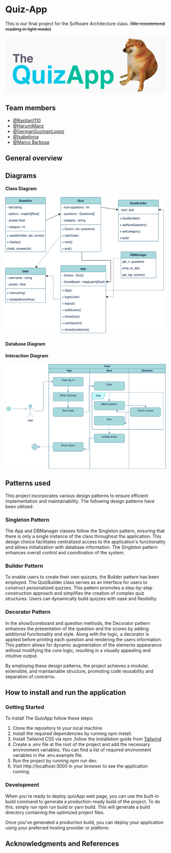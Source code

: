 # Quiz-App

This is our final project for the Software Architecture class. ~~(We recommend reading in light mode)~~

<img src="documentation/Banner.png"/>

## Team members

- [@Bastian1110](https://github.com/Bastian1110)
- [@HarumiManz](https://github.com/HarumiManz)
- [@GermanGuzmanLopez](https://github.com/GermanGuzmanLopez)
- [@Isabelinna](https://github.com/isabelinna)
- [@Marco Barbosa](https://github.com/A01746163)

## General overview

## Diagrams

#### Class Diagram

<img src="documentation/ClassDiagram.png"/>

#### Database Diagram

#### Interaction Diagram

<img src="documentation/InteractionDiagram.png"/>

## Patterns used

This project incorporates various design patterns to ensure efficient implementation and maintainability. The following design patterns have been utilized:

### Singleton Pattern

The App and DBManager classes follow the Singleton pattern, ensuring that there is only a single instance of the class throughout the application. This design choice facilitates centralized access to the application's functionality and allows initialization with database information. The Singleton pattern enhances overall control and coordination of the system.

### Builder Pattern

To enable users to create their own quizzes, the Builder pattern has been employed. The QuizBuilder class serves as an interface for users to construct personalized quizzes. This pattern promotes a step-by-step construction approach and simplifies the creation of complex quiz structures. Users can dynamically build quizzes with ease and flexibility.

### Decorator Pattern

In the showScoreboard and question methods, the Decorator pattern enhances the presentation of the question and the scores by adding additional functionality and style. Along with the logic, a decorator is applied before printing each question and rendering the users information. This pattern allows for dynamic augmentation of the elements appearance without modifying the core logic, resulting in a visually appealing and intuitive output.

By employing these design patterns, the project achieves a modular, extensible, and maintainable structure, promoting code reusability and separation of concerns.

## How to install and run the application

### Getting Started

To install The QuizApp follow these steps:

1. Clone the repository to your local machine.
2. Install the required dependencies by running npm install.
3. Install Tailwind CSS via npm ,follow the installation guide from [Tailwind](https://tailwindcss.com/docs/installation)
4. Create a .env file at the root of the project and add the necessary environment variables. You can find a list of required environment variables in the .env.example file.
5. Run the project by running npm run dev.
6. Visit http://localhost:3000 in your browser to see the application running.

### Development

When you're ready to deploy quizApp web page, you can use the built-in build command to generate a production-ready build of the project. To do this, simply run npm run build or yarn build. This will generate a build directory containing the optimized project files.

Once you've generated a production build, you can deploy your application using your preferred hosting provider or platform.

## Acknowledgments and References

